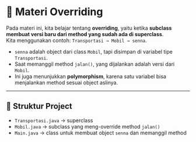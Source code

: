 # 🚗 Materi Overriding 

Pada materi ini, kita belajar tentang **overriding**, yaitu ketika **subclass membuat versi baru dari method yang sudah ada di superclass**.  
Kita menggunakan contoh: `Transportasi → Mobil → senna`.  

- `senna` adalah object dari class `Mobil`, tapi disimpan di variabel tipe `Transportasi`.  
- Saat memanggil method `jalan()`, yang dijalankan adalah versi dari `Mobil`.  
- Ini juga menunjukkan **polymorphism**, karena satu variabel bisa menjalankan method sesuai object aslinya.  

---

## 📂 Struktur Project

- `Transportasi.java` → superclass  
- `Mobil.java` → subclass yang meng-override method `jalan()`  
- `Main.java` → class untuk membuat object `senna` dan memanggil method  
